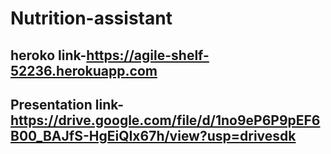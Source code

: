 # Nutrition-assistant
## heroko link-https://agile-shelf-52236.herokuapp.com
## Presentation link-https://drive.google.com/file/d/1no9eP6P9pEF6B00_BAJfS-HgEiQIx67h/view?usp=drivesdk
